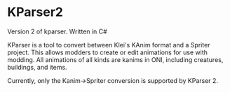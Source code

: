 # KParser2
Version 2 of kparser. Written in C#

KParser is a tool to convert between Klei's KAnim format and a Spriter project.  This allows modders
to create or edit animations for use with modding.  All animations of all kinds are kanims in ONI,
including creatures, buildings, and items.

Currently, only the Kanim->Spriter conversion is supported by KParser 2.
